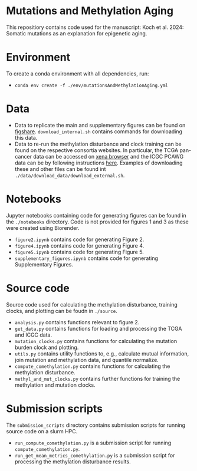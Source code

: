 # Mutations and Methylation Aging
This repositiory contains code used for the manuscript: Koch et al. 2024: Somatic mutations as an explanation for epigenetic aging.

# Environment
To create a conda environment with all dependencies, run:
- `conda env create -f ./env/mutationsAndMethylationAging.yml`

# Data
- Data to replicate the main and supplementary figures can be found on [figshare](link). `download_internal.sh` contains commands for downloading this data.
- Data to re-run the methylation disturbance and clock training can be found on the respective consortia websites. In particular, the TCGA pan-cancer data can be accessed on [xena browser](https://xenabrowser.net/datapages/?cohort=TCGA%20Pan-Cancer%20(PANCAN)&removeHub=https%3A%2F%2Fxena.treehouse.gi.ucsc.edu%3A443) and the ICGC PCAWG data can be by following instructions [here](https://docs.icgc-argo.org/docs/data-access/icgc-25k-data#open-release-data---object-bucket-details). Examples of downloading these and other files can be found int `./data/download_data/download_external.sh`.

# Notebooks
Jupyter notebooks containing code for generating figures can be found in the `./notebooks` directory. Code is not provided for figures 1 and 3 as these were created using Biorender.
- `figure2.ipynb` contains code for generating Figure 2.
- `figure4.ipynb` contains code for generating Figure 4.
- `figure5.ipynb` contains code for generating Figure 5.
- `supplementary_figures.ipynb` contains code for generating Supplementary Figures.

# Source code
Source code used for calculating the methylation disturbance, training clocks, and plotting can be foudn in `./source`.
- `analysis.py` contains functions relevant to figure 2.
- `get_data.py` contains functions for loading and processing the TCGA and ICGC data.
- `mutation_clocks.py` contains functions for calculating the mutation burden clock and plotting.
- `utils.py` contains utility functions to, e.g., calculate mutual information, join mutation and methylation data, and quantile normalize.
- `compute_comethylation.py` contains functions for calculating the methylation disturbance.
- `methyl_and_mut_clocks.py` contains further functions for training the methylation and mutation clocks.

# Submission scripts
The `submission_scripts` directory contains submission scripts for running source code on a slurm HPC.
- `run_compute_comethylation.py` is a submission script for running `compute_comethylation.py`.
- `run_get_mean_metrics_comethylation.py` is a submission script for processing the methylation disturbance results.
